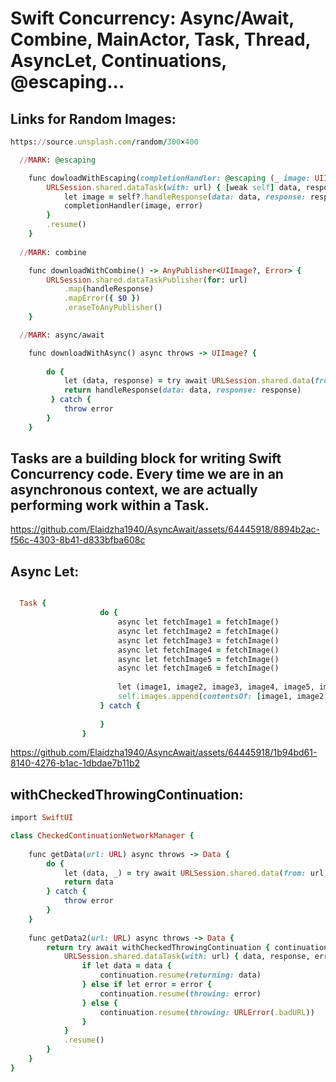 Swift Concurrency: Async/Await, Combine, MainActor, Task, Thread, AsyncLet, Continuations, @escaping...
============

Links for Random Images: 
------------------------

```````````````````````ruby
https://source.unsplash.com/random/300×400

```````````````````````
 
```````````````````````ruby
  //MARK: @escaping

    func dowloadWithEscaping(completionHandler: @escaping (_ image: UIImage?, _ error: Error?) -> Void) {
        URLSession.shared.dataTask(with: url) { [weak self] data, response, error in
            let image = self?.handleResponse(data: data, response: response)
            completionHandler(image, error)
        }
        .resume()
    }
 
  //MARK: combine

    func downloadWithCombine() -> AnyPublisher<UIImage?, Error> {
        URLSession.shared.dataTaskPublisher(for: url)
            .map(handleResponse)
            .mapError({ $0 })
            .eraseToAnyPublisher()
    }

  //MARK: async/await

    func downloadWithAsync() async throws -> UIImage? {
        
        do {
            let (data, response) = try await URLSession.shared.data(from: url, delegate: nil)
            return handleResponse(data: data, response: response)
         } catch {
            throw error
        }
    }
```````````````````````

Tasks are a building block for writing Swift Concurrency code. Every time we are in an asynchronous context, we are actually performing work within a Task.
-----------------------------------------------------------------------------------------------------------------------------------------------------------

https://github.com/Elaidzha1940/AsyncAwait/assets/64445918/8894b2ac-f56c-4303-8b41-d833bfba608c

Async Let: 
----------

```````````ruby

  Task {
                    do {
                        async let fetchImage1 = fetchImage()
                        async let fetchImage2 = fetchImage()
                        async let fetchImage3 = fetchImage()
                        async let fetchImage4 = fetchImage()
                        async let fetchImage5 = fetchImage()
                        async let fetchImage6 = fetchImage()
                        
                        let (image1, image2, image3, image4, image5, image6) = await (try fetchImage1, try fetchImage2, try fetchImage3, try fetchImage4, try fetchImage5, try fetchImage6)
                        self.images.append(contentsOf: [image1, image2, image3, image4, image5, image6])
                    } catch {
                        
                    }
                }
```````````

https://github.com/Elaidzha1940/AsyncAwait/assets/64445918/1b94bd61-8140-4276-b1ac-1dbdae7b11b2

withCheckedThrowingContinuation:
--------------------------------

``````````````ruby
import SwiftUI

class CheckedContinuationNetworkManager {
    
    func getData(url: URL) async throws -> Data {
        do {
            let (data, _) = try await URLSession.shared.data(from: url, delegate: nil)
            return data
        } catch {
            throw error
        }
    }
    
    func getData2(url: URL) async throws -> Data {
        return try await withCheckedThrowingContinuation { continuation in
            URLSession.shared.dataTask(with: url) { data, response, error in
                if let data = data {
                    continuation.resume(returning: data)
                } else if let error = error {
                    continuation.resume(throwing: error)
                } else {
                    continuation.resume(throwing: URLError(.badURL))
                }
            }
            .resume()
        }
    }
}
``````````````
